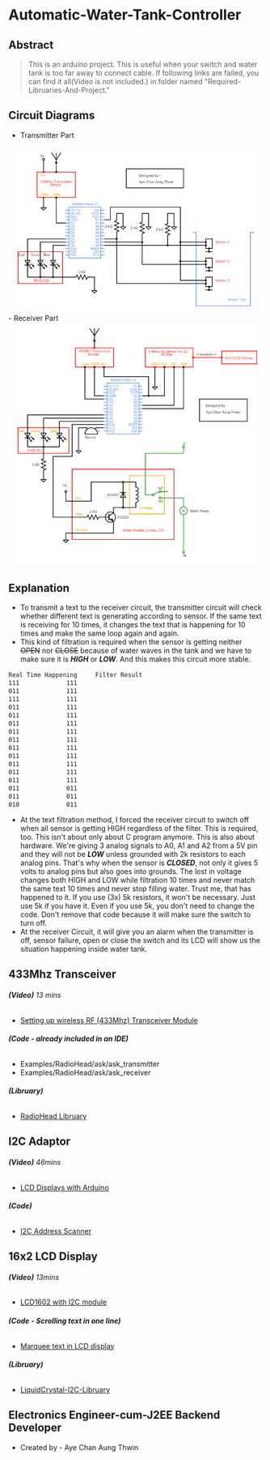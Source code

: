 # Automatic-Water-Tank-Controller
## Abstract
> This is an arduino project.
> This is useful when your switch and water tank is too far away to connect cable.
> If following links are failed, you can find it all(Video is not included.) in folder named "Required-Libruaries-And-Project."

## Circuit Diagrams
- Transmitter Part
<img src="main-project/circuit-diagram/transmitter.png" alt="Showing Hello world successfully!"> 
- Receiver Part
<img src="main-project/circuit-diagram/receiver.png" alt="Showing Hello world successfully!">

## Explanation
- To transmit a text to the receiver circuit, the transmitter circuit will check whether different text is generating according to sensor. If the same text is receiving for 10 times, it changes the text that is happening for 10 times and make the same loop again and again. 
- This kind of filtration is required when the sensor is getting neither ~~OPEN~~ nor ~~CLOSE~~ because of water waves in the tank and we have to make sure it is ***HIGH*** or ***LOW***. And this makes this circuit more stable.
```
Real Time Happening		Filter Result
111				111
011				111
111				111
011				111
011				111
011				111
011				111
011				111
011				111
011				111
011				111
011				111
011				111
011				011
011				011
010				011
```
- At the text filtration method, I forced the receiver circuit to switch off when all sensor is getting HIGH regardless of the filter. This is required, too. This isn't about only about C program anymore. This is also about hardware. We're giving 3 analog signals to A0, A1 and A2 from a 5V pin and they will not be ***LOW*** unless grounded with 2k resistors to each analog pins. That's why when the sensor is ***CLOSED***, not only it gives 5 volts to analog pins but also goes into grounds. The lost in voltage changes both HIGH and LOW while filtration 10 times and never match the same text 10 times and never stop filling water. Trust me, that has happened to it. If you use (3x) 5k resistors, it won't be necessary. Just use 5k if you have it. Even if you use 5k, you don't need to change the code. Don't remove that code because it will make sure the switch to turn off.
- At the receiver Circuit, it will give you an alarm when the transmitter is off, sensor failure, open or close the switch and its LCD will show us the situation happening inside water tank.

## 433Mhz Transceiver
###### **(Video)** *13 mins* ######
- [Setting up wireless RF (433Mhz) Transceiver Module](https://www.youtube.com/watch?v=txSrx5druXg)
###### **(Code - already included in an IDE)**  ######
- Examples/RadioHead/ask/ask_transmitter
- Examples/RadioHead/ask/ask_receiver
###### **(Libruary)** ######
- [RadioHead Libruary](http://www.airspayce.com/mikem/arduino/RadioHead/index.html)

## I2C Adaptor
###### **(Video)** *46mins* ######
- [LCD Displays with Arduino](https://www.youtube.com/watch?v=wEbGhYjn4QI&t=1746s)
###### **(Code)** ######
- [I2C Address Scanner](https://playground.arduino.cc/Main/I2cScanner/)

## 16x2 LCD Display
###### **(Video)** *13mins* ######
- [LCD1602 with I2C module](https://www.youtube.com/watch?v=q9YC_GVHy5A)
###### **(Code - Scrolling text in one line)** ######
- [Marquee text in LCD display](https://forum.arduino.cc/index.php?topic=422542.0)
###### **(Libruary)** ######
- [LiquidCrystal-I2C-Libruary](https://github.com/fdebrabander/Arduino-LiquidCrystal-I2C-library)

## Electronics Engineer-cum-J2EE Backend Developer ##
-  Created by - Aye Chan Aung Thwin
